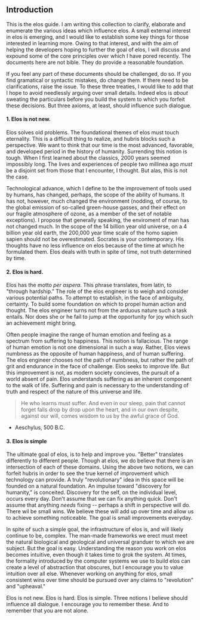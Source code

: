 Introduction
------------

This is the elos guide. I am writing this collection to clarify, elaborate and enumerate the various ideas which influence elos. A small external interest in elos is emerging, and I would like to establish some key things for those interested in learning more. Owing to that interest, and with the aim of helping the developers hoping to further the goal of elos, I will discuss and expound some of the core principles over which I have pored recently. The documents here are not bible. They do provide a reasonable foundation.

If you feel any part of these documents should be challenged, do so. If you find gramatical or syntactic mistakes, do change them. If there need to be clarifications, raise the issue. To these three treaties, I would like to add that I hope to avoid  needlessly arguing over small details. Indeed elos is _about_ sweating the particulars before you build the system to which you forfeit these decisions. But three axioms, at least, should influence such dialogue.

#### 1. Elos is not new.

Elos solves old problems. The foundational themes of elos must touch eternality. This is a difficult thing to realize, and hubris blocks such a perspective. We want to think that our time is the most advanced, favorable, and developed period in the history of humanity. Surrending this notion is tough. When I first learned about the classics, 2000 years seemed impossibly long. The lives and experiences of people two millinea ago _must_ be a disjoint set from those that I encounter, I thought. But alas, this is not the case.

Technological advance, which I define to be the improvement of tools used by humans, has changed, perhaps, the scope of the ability of humans. It has not, however, much changed the environment (nodding, of course, to the global emission of so-called green-house gasses, and their effect on our fragile atmosphere of ozone, as a member of the set of notable exceptions). I propose that generally speaking, the enviroment of man has not changed much. In the scope of the 14 billion year old universe, on a 4 billion year old earth, the 200,000 year time scale of the homo sapien sapien should not be overestimated. Socrates is your contemporary. His thoughts have no less influence on elos because of the time at which he formulated them. Elos deals with truth in spite of time, not truth determined by time.

#### 2. Elos is hard.

Elos has the motto _per aspera_. This phrase translates, from latin, to "through hardship." The role of the elos engineer is to weigh and consider various potential paths. To attempt to establish, in the face of ambiguity, certainty. To build some foundation on which to propel human action and thought. The elos engineer turns not from the arduous nature such a task entails. Nor does she or he fail to jump at the opportunity for joy which such an achievement might bring.

Often people imagine the range of human emotion and feeling as a spectrum from suffering to happiness. This notion is fallacious. The range of human emotion is not one dimensional in such a way. Rather, Elos views numbness as the opposite of human happiness, and of human suffering. The elos engineer chooses not the path of numbness, but rather the path of grit and endurance in the face of challenge. Elos seeks to improve life. But this improvement is not, as modern society concieves, the pursuit of a world absent of pain. Elos understands suffering as an inherent component to the walk of life. Suffering and pain is necessary to the understanding of truth and respect of the nature of this universe and life.

> He who learns must suffer.
> And even in our sleep, pain that cannot forget
> falls drop by drop upon the heart,
> and in our own despite, against our will,
> comes wisdom to us by the awful grace of God.
- Aeschylus, 500 B.C.

#### 3. Elos is simple

The ultimate goal of elos, is to help and improve you. "Better" translates differently to different people. Though at elos, we do believe that there is an intersection of each of these domains. Using the above two notions, we can forfeit hubris in order to see the true kernel of improvement which technology can provide. A truly "revolutionary" idea in this space will be founded on a natural foundation. An impulse toward "discovery for humanity," is conceited. Discovery for the self, on the individual level, occurs every day. Don't assume that we can fix anything quick. Don't assume that anything *needs* fixing -- perhaps a shift in perspective will do. There wil be small wins. We believe these will add up over time and allow us to achieve something noticeable. The goal is small improvements everyday.

In spite of such a simple goal, the infrastructure of elos is, and will likely continue to be, complex. The man-made frameworks we erect must meet the natural biological and geological and universal granduer to which we are subject. But the goal is easy. Understanding the reason you work on elos becomes intuitive, even though it takes time to grok the system. At times, the formality introduced by the computer systems we use to build elos can create a level of abstraction that obscures, but I encourage you to value intuition over all else. Whenever working on anything for elos, small consistent wins over time should be pursued over any claims to "revolution" and "upheaval."

Elos is not new. Elos is hard. Elos is simple. Three notions I believe should influence all dialogue. I encourage you to remember these. And to remember that you are not alone.
